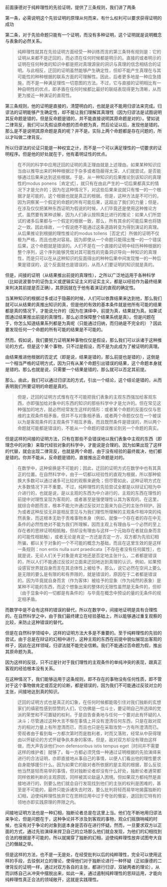 <p>前面康德对于纯粹理性的先验证明，提供了三条规则，我们讲了两条</p><p>第一条，必需说明这个先验证明的原理从何而来，有什么权利可以要求获得证明的成功</p><p>第二条，对于先验命题只能有一个证明，而没有多种证明，这个证明就是说明概念与表象的必然关系。</p><blockquote>纯粹理性就其在先验证明方面经受一种训练而言的第三条特有规则是：它的证明从来都不是迂回的，而必须在任何时候都是明示的。直接的或者明示的证明在任何种类的知识中都是把对真理源泉的洞识与真理的信念相结合的证明。与此相反，迂回的证明虽然能够产生确定性，但却不能产生真理在与其可能性的种种根据的联系方面的可理解性。因此，后者更多地是一种应急措施，而不是一种满足理性一切意图的方法。不过，它与直接的证明相比有一种自明性的优点，即矛盾在任何时候都比最好的联结表现得更为清晰，从而更为接近一种演证的直观性。</blockquote><p>第三条规则，他的证明是直接的，清楚明白的，也就是说不能用归谬法来完成。归谬法的证明能够产生确定性，却不能让我们理解其真理性（因为归谬法是试图说明其反命题是错的，但是反命题是错的，并不能直接说明其原命题是对的）。譬如说二律背反，我们可以先假设原命题的否命题为真，然后论证以后，发现他是错的。那么是不是说明其原命题是真的呢？并不是。实际上两个命题都是存在问题的，所以才叫做二律背反。</p><p>所以归谬法的论证只能是一种权宜之计，而不是一个可以满足理性的一切要求的证明程序。但是他的好处就在于，他有着明证性的优点。</p><blockquote>在不同的科学中应用迂回的证明的真正理由就是上述理由。如果某种知识应当由以推导出来的种种根据过于杂多或者隐蔽得太深，人们就尝试，是否能够通过后果来达到这些根据。于是，从一种知识的后果推论到该知识的真理性的modus ponens［肯定式］，就只有在由此产生的一切后果都真实的情况下才是允许的；因为在这种情况下，对这些后果来说就只有惟一的一个根据才是可能的，这个根据也就是真正的根据。但是，这种方法是不可行的，因为洞察某一个假定的命题的所有可能后果，这超出了我们的力量；但是，在涉及仅仅把某种东西证明为假说的时候，人们毕竟还是使用这种推论方式，虽然要有某种谅解，因为人们承认按照类比进行的推论：如果人们所尝试的诸多后果都与一个假定的根据一致，那么，所有其余的可能后果也将随之一致。因此缘故，一个假说绝不能通过这条道路转变为得到演证的真理。从后果推论到根据的理性推论的modus tollens［否定式］所做的证明不仅极为严格，而且也绝对容易。因为即使从一个命题只能得出惟一的一个错误后果，这个命题就是错误的。人们不是在一个直接的证明中经历种种根据的整个序列，这个序列能够凭借对其可能性的完备洞识导向一种知识的真理性，而是只可以在从这种知识的反面得出的种种后果中间发现惟一的一种后果是错误的，这个反面就也是错误的，从而人们要证明的知识就是真的。</blockquote><p>但是，间接的证明（从结果推出前提的真理性），之所以广泛地运用于各种科学（比如说波普尔的证伪主义或逻辑实证主义的证实主义，都是以经验作为最终结果来判决其前提是否正确），其原因就在于他有着演证的直观的确定性。</p><p>当某种知识的根据过多或过于隐蔽的时候，人们可以依靠结果来达到他，那么我们就可以从结果的真推出知识的真，但是他的有效的基本条件就是他所有可能的结果都是真的情况下，才能说允许的（因为在演绎中，前提为真，结果就为真。如果试图通过结果推出前提的真理性，那么必须保障整个结果系统是真）。但是问题在于，你怎么知道结果系列都是为真呢（只能通过归纳，而归纳是不完全的）？因此要发现任何一个命题的所有可能的结果是不可能的。</p><p>然而，假如说，我们要努力证明某种事物仅仅是假设，那么我们可以诉诸于这种推论的方式，但是这个某个事物，只不过是假设，而不是为此成为了被证明的真理。</p><p>由结果推进他根据的否定式（即是说，结果是错的，那么前提也是错的），这倒是一个相当严格的证明方式，因为只有从某个命题引出错误的结果，这个命题本身就是错的。那么也就是说，只需要一个结果是错的，那么就可以否定其前提。</p><p>那么，由此，我们可以通过归谬法的方式，引出一个结论，这个结论是错的，从而表明我们所要证明的命题是真的。</p><blockquote>但是，迂回的证明方式惟有在不可能把我们表象的主观东西强加给客观东西，亦即强加给对象中的东西的知识的那些科学中才是允许的。但在常见这种强加的地方，就必然经常发生这样的情形：或者某个命题的反面仅仅与思维的主观条件相矛盾，但并不与对象相矛盾，或者两个命题仅仅在一个被误以为是客观条件的主观条件下相互矛盾，而且既然条件是错误的，所以两个命题就可能都是错误的，不能从一个命题的错误推论到另一个命题的真实。</blockquote><p>但是这样的间接的证明方法，只有在那些不会错误地以我们表象中主观的东西（即理念中的对象）来取代经验对象的科学中，才能说是合理的。因为如果出现了这样的代替，就会出现二律背反，也就是两个命题，由于没有经验的最终裁决，他们都是错的。你并不能从，反命题是错的，直接推出正命题是对的。</p><blockquote>在数学中，这种偷换是不可能的；因此，迂回的证明方式在数学中也有其真正的位置。在自然科学中，由于一切都以经验性的直观为根据，所以那种偷换大多数可以通过诸多可比较的观察来避免；但尽管如此，这种证明方式在大多数情况下并不重要。不过，纯粹理性的先验尝试全都是以辩证幻相为中介进行的，也就是说，是以主观的东西为中介进行的，主观的东西在理性的前提中对理性呈现为客观的，或者甚至是强使理性认其为客观的。在这里，就综合命题而言，根本不能允许通过反驳对立面来为自己的主张作辩护。因为或者这种反驳无非是相反意见与为我们理性所理解的主观条件相冲突的纯然表象，而这根本无助于责难事物本身（例如，就像一个存在者的存在中无条件的必然性绝对不能为我们所理解，因而主观上有理由与一个必然的至上存在者的思辨证明相抵触，但却没有理由与这样一个元始存在者就自身而言的可能性相抵触），或者无论是肯定一方还是否定一方，双方都为先验幻相所骗，都以关于对象的一个不可能的概念为基础，而且在这里生效的是这样一条规则：non entis nulla sunt praedicata［不存在者没有任何属性］，也就是说，无论人们关于对象是肯定地还是否定地主张什么，二者都是错误的，所以人们不能通过反驳对立面来迂回地达到真理的认识。例如，如果预设感官世界就自身而言在其总体性上被给予，那么，说它必然在空间上要么是无限的要么是有限的和有界限的，就是错误的，原因在于二者都是错误的。因为毕竟就自身而言（作为客体）被给予的显象（作为纯然的表象）是某种不可能的东西，而这个想象出来的整体的无限性虽然是无条件的，但却（由于显象中的一切都是有条件的）与毕竟在概念中预设的量的无条件的规定相矛盾。</blockquote><p>而数学中是不会有这样的错误的替代，所以在数学中，间接地证明是具有合理性的。在自然科学之中，由于我们最终建立在经验基础上，所以能够通过重复观察的比较，来防止这种错误的替代。</p><p>但是在自然科学领域中，这样的证明方法大多是不重要的。至于纯粹理性的先验的尝试，由于总是在辩证的幻相中进行，这种主观的东西在前提中貌似展现出客观的样子，因此在这样领域，归谬法就不能完全信赖。我们不能通过否命题为假，推出其原命题为真。</p><p>因为这样的反驳，只不过是针对于我们理性的主观条件的单纯冲突的表现，跟真正客观的经验根本没有关系。</p><p>在这种情况下，我们能够运用于这条规则，即不存在的事物没有任何性质，即不管对于这个事物做肯定或否定的论断，都是错误的，因为我们不可能通过反驳对立的主张，间接地达到真的知识。</p><blockquote>迂回的证明方式也是真正的幻象，在任何时候都能吸引住对我们独断的玄想家们的缜密性感到惊赞的人们，它仿佛是一位斗士，要证明自己所选择的党派的荣誉和不可置疑的权利，于是自告奋勇地与任何一个要对此有怀疑的人决斗；尽管通过这种大言不惭在事情上并没有澄清任何东西，只是在敌对双方的相对力量上有所澄清而已，而且也只是在采取攻势一方有所澄清而已。旁观者由于看到每一方都次第时而是胜利者，时而又落败，经常从中获得理由以怀疑论的方式怀疑争执本身的客体。但是，敌对双方却没有理由这样做，而大声告诉他们non defensoribus istis tempus eget［时间并不需要这样的维护者］就够了。每一方都必须凭借一种通过证明根据的先验演绎来进行的合法证明，亦即直接地从事自己的事情，以便人们看出他的理性要求自身能够援引什么。因为如果它的敌对者所依据的是主观的根据，那么反驳他当然是轻而易举的事情，但对独断论者却没有什么好处，独断论者通常都同样依赖判断的主观原因，同样被其论敌逼入困境。但如果双方都纯然是直接地进行的，则要么他们就会自行发现找到他们的主张的权利是困难的，甚至是不可能的，最终只能诉诸失去时效，要么批判将轻而易举地揭露独断的幻相，迫使纯粹理性放弃它在思辨应用中过于夸张的僭妄，退回到它特有的领地亦即实践原理的界限之内。</blockquote><p>间接地证明方法也是一种幻相，独断论者总是在这里上当。他们在不断地用归谬法来争论，但是问题在于，这种争论并不涉及到客观的事物，观众们摇旗呐喊的时候，也没有对于争论的对象到底本身是否存在进行怀疑。然而，一旦要求双方以正面的方式，通过先验演绎来捍卫自己的立场那么他们就会发现，为他们的幻相找到合法的根据是不可能的，所以就揭穿了独断的幻相，迫使纯粹理性放弃试图夸大自己的僭越之举。</p><p>但是这样的方法，也不是一无是处，在经受批判以后的纯粹理性，完全可以使用这样的手段，去驳倒对立的理论，使得他们对于独断论进行一种怀疑（正如康德的二律背反的证明一样，通过对双方各自的主张，都进行归谬，双破两者的理论），从而训练自己从冲突中摆脱出来，如此一来，通过遏制纯粹理性的思辩运用，才能向纯粹理性真正合法的领域敞开，这就是实践理性。</p><p></p>